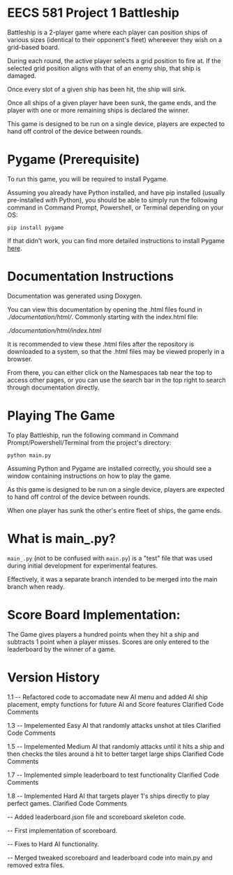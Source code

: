 # EECS 581 Project 1 Battleship

Battleship is a 2-player game where each player can position ships of various sizes (identical to their opponent's fleet) whereever they wish on a grid-based board.

During each round, the active player selects a grid position to fire at. If the selected grid position aligns with that of an enemy ship, that ship is damaged.

Once every slot of a given ship has been hit, the ship will sink.

Once all ships of a given player have been sunk, the game ends, and the player with one or more remaining ships is declared the winner.

This game is designed to be run on a single device, players are expected to hand off control of the device between rounds.

# Pygame (Prerequisite)
To run this game, you will be required to install Pygame.

Assuming you already have Python installed, and have pip installed (usually pre-installed with Python), you should be able to simply run the following command in Command Prompt, Powershell, or Terminal depending on your OS:

`pip install pygame`

If that didn't work, you can find more detailed instructions to install Pygame [here](https://pypi.org/project/pygame/).

# Documentation Instructions
Documentation was generated using Doxygen.

You can view this documentation by opening the .html files found in _./documentation/html/_. Commonly starting with the index.html file:

_./documentation/html/index.html_

It is recommended to view these .html files after the repository is downloaded to a system, so that the .html files may be viewed properly in a browser.

From there, you can either click on the Namespaces tab near the top to access other pages, or you can use the search bar in the top right to search through documentation directly.

# Playing The Game
To play Battleship, run the following command in Command Prompt/Powershell/Terminal from the project's directory:

`python main.py`

Assuming Python and Pygame are installed correctly, you should see a window containing instructions on how to play the game.

As this game is designed to be run on a single device, players are expected to hand off control of the device between rounds.

When one player has sunk the other's entire fleet of ships, the game ends.

# What is main_.py?
`main_.py` (not to be confused with `main.py`) is a "test" file that was used during initial development for experimental features.

Effectively, it was a separate branch intended to be merged into the main branch when ready.

# Score Board Implementation:

The Game gives players a hundred points when they hit a ship and subtracts 1 point when a player misses.  Scores are only entered to the leaderboard by the winner of a game.

# Version History

1.1 --  Refactored code to accomadate new AI menu and added AI ship placement, empty functions for future AI and Score features 
Clarified Code Comments

1.3 -- Impelemented Easy AI that randomly attacks unshot at tiles 
Clarified Code Comments

1.5 -- Impelemented Medium AI that randomly attacks until it hits a ship and then checks the tiles around a hit to better target large ships
Clarified Code Comments

1.7  -- Implemented simple leaderboard to test functionality
Clarified Code Comments

1.8 -- Implemented Hard AI that targets player 1's ships directly to play perfect games.
Clarified Code Comments

 -- Added leaderboard.json file and scoreboard skeleton code.

 -- First implementation of scoreboard.

 -- Fixes to Hard AI functionality.

 -- Merged tweaked scoreboard and leaderboard code into main.py and removed extra files.
